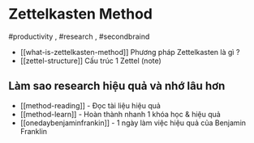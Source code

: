 # Zettelkasten Method
#productivity  , #research , #secondbraind 

- [[what-is-zettelkasten-method]] Phương pháp Zettelkasten là gì ?
- [[zettel-structure]] Cấu trúc 1 Zettel (note) 



## Làm sao research hiệu quả và nhớ lâu hơn
 - [[method-reading]] - Đọc tài liệu hiệu quả
 - [[method-learn]] - Hoàn thành nhanh 1 khóa học & hiệu quả
 - [[onedaybenjaminfrankin]] - 1 ngày làm việc hiệu quả của Benjamin Franklin 

